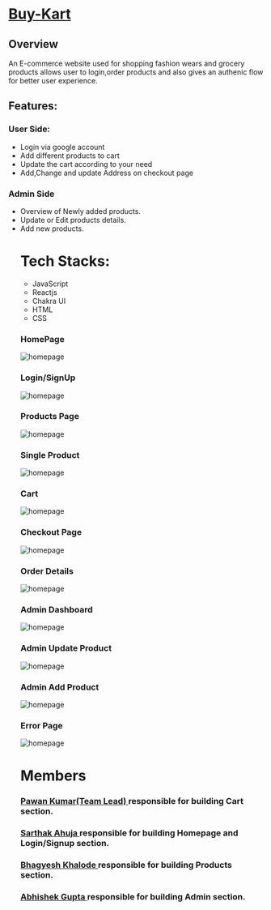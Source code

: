 
<h1><a href="https://buykart-pawan62003.vercel.app/">Buy-Kart</a></h1>

<h2>Overview</h2>
<p>An E-commerce website used for shopping fashion wears and grocery products allows user to login,order products and also gives an authenic flow for better user experience.</p>

<h2>Features:</h2>
<h3>User Side:</h3>
<ul>
<li>Login via google account</li>
<li>Add different products to cart</li>
<li>Update the cart according to your need</li>
<li>Add,Change and update Address on checkout page</li>
</ul>
<h3>Admin Side</h3>
<ul>
<li>Overview of Newly added products.</li>
<li>Update or Edit products details.</li>
<li>Add new products.</li>

<h1>Tech Stacks:</h1>
<ul>
<li>JavaScript</li>
<li>Reactjs</li>
<li>Chakra UI</li>
<li>HTML</li>
<li>CSS</li>
</ul>
<h3>HomePage</h3>
<img src="/Images/Homepage.png" alt="homepage"/>
<h3>Login/SignUp </h3>
<img src="/Images/login.png" alt="homepage"/>
<h3>Products Page</h3>
<img src="/Images/Products.png" alt="homepage"/>
<h3>Single Product</h3>
<img src="/Images/singleProduct.png" alt="homepage"/>
<h3>Cart</h3>
<img src="/Images/cart.png" alt="homepage"/>
<h3>Checkout Page</h3>
<img src="/Images/checkout.png" alt="homepage"/>
<h3>Order Details</h3>
<img src="/Images/ordersummary.png" alt="homepage"/>
<h3>Admin Dashboard</h3>
<img src="/Images/AdminPanel.png" alt="homepage"/>
<h3>Admin Update Product</h3>
<img src="/Images/EditProduct.png" alt="homepage"/>
<h3>Admin Add Product</h3>
<img src="/Images/addProduct.png" alt="homepage"/>
<h3>Error Page</h3>
<img src="/Images/Error.png" alt="homepage"/>

<h1>Members</h1>
<h3><a href="https://github.com/pawan62003">Pawan Kumar(Team Lead) </a>responsible for building Cart section.</h3>
<h3><a href="https://github.com/0x-Sarthak">Sarthak Ahuja </a>responsible for building Homepage and Login/Signup section.</h3>
<h3><a href="https://github.com/BhagyeshKhalode">Bhagyesh Khalode </a>responsible for building Products section.</h3>
<h3><a href="https://github.com/AbhishekGupta1212">Abhishek Gupta </a>responsible for building Admin section.</h3>

